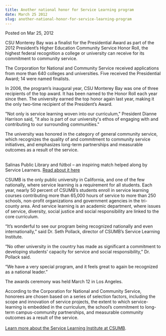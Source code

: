 ```yaml
---
title: Another national honor for Service Learning program
date: March 25 2012
slug: another-national-honor-for-service-learning-program
---
```





<span class="date">Posted on Mar 25, 2012    </span>
<p>CSU Monterey Bay was a finalist for the Presidential Award as
part of the 2012 President&#x2019;s Higher Education Community Service
Honor Roll, the highest federal recognition a college or university
can receive for its commitment to community service.</p>
<p>The Corporation for National and Community Service received
applications from more than 640 colleges and universities. Five
received the Presidential Award; 14 were named finalists.</p>
<p>In 2006, the program&#x2019;s inaugural year, CSU Monterey Bay was one
of three recipients of the top award. It has been named to the
Honor Roll each year since then. The university earned the top
honor again last year, making it the only two-time recipient of the
President&#x2019;s Award.</p>
<p>&quot;Not only is service learning woven into our curriculum,&quot;
President Dianne Harrison said, &quot;it also is part of our
university&apos;s ethos of engaging with and contributing to our
surrounding communities.&quot;</p>
<p>The university was honored in the category of general community
service, which recognizes the quality of and commitment to
community service initiatives, and emphasizes long-term
partnerships and measurable outcomes as a result of the
service.</p>
<p class="pullquote"><br>
Salinas Public Library and f&#xFA;tbol &#x2013; an inspiring match helped along
by Service Learners. <a href="http://service.csumb.edu/sites/default/files/101/attachments/files/sp_12_reflections.pdf" rel="nofollow">Read about it here</a></br></p>
<p>CSUMB is the only public university in California, and one of
the few nationally, where service learning is a requirement for all
students. Each year, nearly 50 percent of CSUMB&#x2019;s students enroll
in service learning courses contributing more than 65,000 hours of
service to more than 250 schools, non-profit organizations and
government agencies in the tri-county area. And service learning is
an academic department, where issues of service, diversity, social
justice and social responsibility are linked to the core
curriculum.</p>
<p>&#x201C;It&#x2019;s wonderful to see our program being recognized nationally
and even internationally,&#x201D; said Dr. Seth Pollack, director of
CSUMB&#x2019;s Service Learning Institute.</p>
<p>&#x201C;No other university in the country has made as significant a
commitment to developing students&#x2019; capacity for service and social
responsibility,&#x201D; Dr. Pollack said.</p>
<p>&#x201C;We have a very special program, and it feels great to again be
recognized as a national leader.&#x201D;</p>
<p>The awards ceremony was held March 12 in Los Angeles.</p>
<p>According to the Corporation for National and Community Service,
honorees are chosen based on a series of selection factors,
including the scope and innovation of service projects, the extent
to which service-learning is embedded in the curriculum, the
school&#x2019;s commitment to long-term campus-community partnerships, and
measurable community outcomes as a result of the service.<br>
<br>
<a href="http://service.csumb.edu/" rel="nofollow">Learn more about
the Service Learning Institute at CSUMB</a>.</br></br></p>





